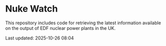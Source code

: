 # Nuke Watch

This repository includes code for retrieving the latest information available on the output of EDF nuclear power plants in the UK.

Last updated: 2025-10-26 08:04